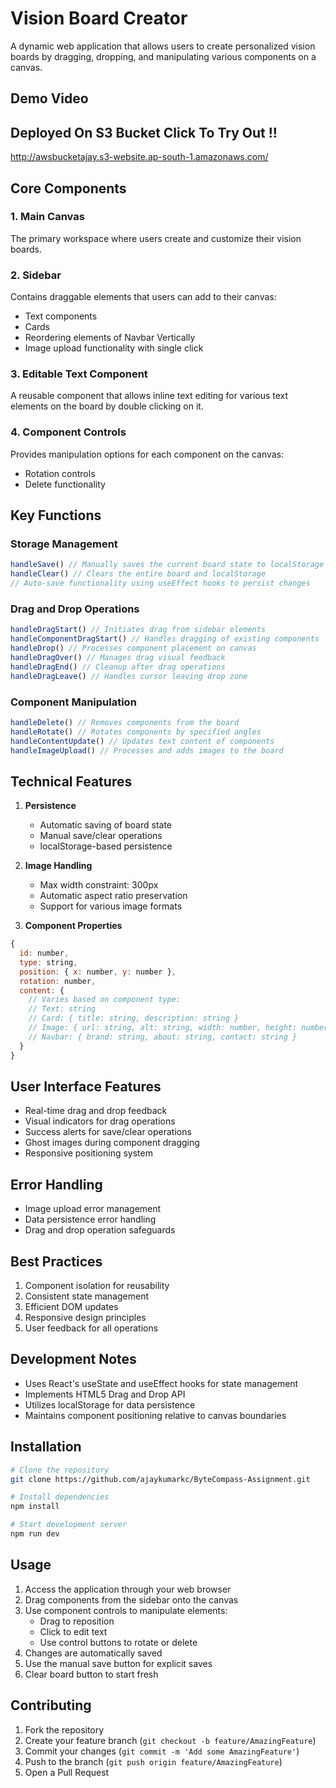 # Vision Board Creator

A dynamic web application that allows users to create personalized vision boards by dragging, dropping, and manipulating various components on a canvas.

## Demo Video
[](https://github.com/user-attachments/assets/7afc69ea-76ca-418d-96cb-64531464d52c)

## Deployed On S3 Bucket Click To Try Out !! 
http://awsbucketajay.s3-website.ap-south-1.amazonaws.com/

## Core Components

### 1. Main Canvas
The primary workspace where users create and customize their vision boards.

### 2. Sidebar
Contains draggable elements that users can add to their canvas:
- Text components
- Cards
- Reordering elements of Navbar Vertically
- Image upload functionality with single click

### 3. Editable Text Component
A reusable component that allows inline text editing for various text elements on the board by double clicking on it.

### 4. Component Controls
Provides manipulation options for each component on the canvas:
- Rotation controls
- Delete functionality 

## Key Functions

### Storage Management
```javascript
handleSave() // Manually saves the current board state to localStorage
handleClear() // Clears the entire board and localStorage
// Auto-save functionality using useEffect hooks to persist changes
```

### Drag and Drop Operations
```javascript
handleDragStart() // Initiates drag from sidebar elements
handleComponentDragStart() // Handles dragging of existing components
handleDrop() // Processes component placement on canvas
handleDragOver() // Manages drag visual feedback
handleDragEnd() // Cleanup after drag operations
handleDragLeave() // Handles cursor leaving drop zone
```

### Component Manipulation
```javascript
handleDelete() // Removes components from the board
handleRotate() // Rotates components by specified angles
handleContentUpdate() // Updates text content of components
handleImageUpload() // Processes and adds images to the board
```

## Technical Features

1. **Persistence**
   - Automatic saving of board state
   - Manual save/clear operations
   - localStorage-based persistence

2. **Image Handling**
   - Max width constraint: 300px
   - Automatic aspect ratio preservation
   - Support for various image formats

3. **Component Properties**
```javascript
{
  id: number,
  type: string,
  position: { x: number, y: number },
  rotation: number,
  content: {
    // Varies based on component type:
    // Text: string
    // Card: { title: string, description: string }
    // Image: { url: string, alt: string, width: number, height: number }
    // Navbar: { brand: string, about: string, contact: string }
  }
}
```

## User Interface Features
- Real-time drag and drop feedback
- Visual indicators for drag operations
- Success alerts for save/clear operations
- Ghost images during component dragging
- Responsive positioning system

## Error Handling
- Image upload error management
- Data persistence error handling
- Drag and drop operation safeguards

## Best Practices
1. Component isolation for reusability
2. Consistent state management
3. Efficient DOM updates
4. Responsive design principles
5. User feedback for all operations

## Development Notes
- Uses React's useState and useEffect hooks for state management
- Implements HTML5 Drag and Drop API
- Utilizes localStorage for data persistence
- Maintains component positioning relative to canvas boundaries

## Installation

```bash
# Clone the repository
git clone https://github.com/ajaykumarkc/ByteCompass-Assignment.git

# Install dependencies
npm install

# Start development server
npm run dev
```

## Usage

1. Access the application through your web browser
2. Drag components from the sidebar onto the canvas
3. Use component controls to manipulate elements:
   - Drag to reposition
   - Click to edit text
   - Use control buttons to rotate or delete
4. Changes are automatically saved
5. Use the manual save button for explicit saves
6. Clear board button to start fresh

## Contributing

1. Fork the repository
2. Create your feature branch (`git checkout -b feature/AmazingFeature`)
3. Commit your changes (`git commit -m 'Add some AmazingFeature'`)
4. Push to the branch (`git push origin feature/AmazingFeature`)
5. Open a Pull Request

